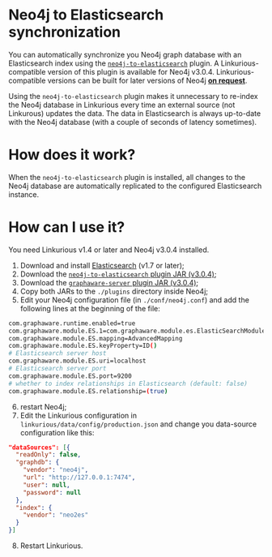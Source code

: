 # Neo4j to Elasticsearch synchronization

You can automatically synchronize you Neo4j graph database with an Elasticsearch index using the [`neo4j-to-elasticsearch`](https://github.com/graphaware/neo4j-to-elasticsearch) plugin.
A Linkurious-compatible version of this plugin is available for Neo4j v3.0.4.
Linkurious-compatible versions can be built for later versions of Neo4j [**on request**](support@linkurio.us).

Using the `neo4j-to-elasticsearch` plugin makes it unnecessary to re-index the Neo4j database in Linkurious every time an external source (not Linkurous) updates the data. The data in Elasticsearch is always up-to-date with the Neo4j database (with a couple of seconds of latency sometimes).

How does it work?
==
When the `neo4j-to-elasticsearch` plugin is installed, all changes to the Neo4j database are automatically replicated to the configured Elasticsearch instance.

How can I use it?
==
You need Linkurious v1.4 or later and Neo4j v3.0.4 installed.

1. Download and install [Elasticsearch](https://www.elastic.co/downloads/elasticsearch) (v1.7 or later);
2. Download the [`neo4j-to-elasticsearch` plugin JAR (v3.0.4)](https://dl.dropboxusercontent.com/u/20754236/graphaware-neo4j-to-elasticsearch-3.0.4.43.7-SNAPSHOT.jar);
3. Download the [`graphaware-server` plugin JAR (v3.0.4)](http://products.graphaware.com/download/framework-server-community/graphaware-server-community-all-3.0.4.43.jar);
4. Copy both JARs to the `./plugins` directory inside Neo4j;
5. Edit your Neo4j configuration file (in `./conf/neo4j.conf`) and add the following lines at the beginning of the file:
```sh
com.graphaware.runtime.enabled=true
com.graphaware.module.ES.1=com.graphaware.module.es.ElasticSearchModuleBootstrapper
com.graphaware.module.ES.mapping=AdvancedMapping
com.graphaware.module.ES.keyProperty=ID()
# Elasticsearch server host
com.graphaware.module.ES.uri=localhost
# Elasticsearch server port
com.graphaware.module.ES.port=9200
# whether to index relationships in Elasticsearch (default: false)
com.graphaware.module.ES.relationship=(true)
```
6. restart Neo4j;
7. Edit the Linkurious configuration in `linkurious/data/config/production.json` and change you data-source configuration like this:
```JSON
"dataSources": [{
  "readOnly": false,
  "graphdb": {
    "vendor": "neo4j",
    "url": "http://127.0.0.1:7474",
    "user": null,
    "password": null
  },
  "index": {
    "vendor": "neo2es"
  }
}]
```
8. Restart Linkurious.


